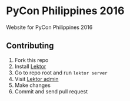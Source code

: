 # PyCon Philippines 2016

Website for PyCon Philippines 2016

## Contributing

1. Fork this repo
2. Install [Lektor](https://getlektor.com)
3. Go to repo root and run `lektor server`
4. Visit [Lektor admin](http://localhost:5000/admin)
5. Make changes
6. Commit and send pull request
